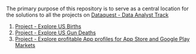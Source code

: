 The primary purpose of this repository is to serve as a central location for the solutions to all the projects on 
[Dataquest - Data Analyst Track](https://www.dataquest.io/path/data-analyst)

1. [Project - Explore US Births](https://github.com/sudeepnarkar/Dataquest/blob/master/Data%20Analyst%20Track/Guided%20Project%20-%20Explore%20US%20Births/ExploreUSBirths.ipynb)
2. [Project - Explore US Gun Deaths](https://github.com/sudeepnarkar/Dataquest/blob/master/Data%20Analyst%20Track/Guided%20project%20-%20Explore%20US%20Gun%20Deaths/ExploreUSGunDeaths.ipynb)
2. [Project - Explore profitable App profiles for App Store and Google Play Markets](https://github.com/sudeepnarkar/Data-Science-Projects/tree/master/Data%20Analyst%20Track/Guided%20Project%20-%20Profitable%20App%20profiles%20for%20App%20Store%20and%20Google%20Play%20Markets)




